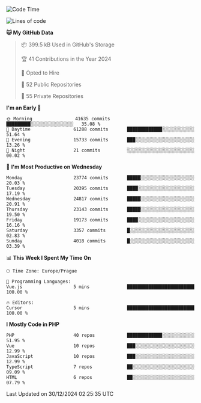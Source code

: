 <!--START_SECTION:waka-->
![Code Time](http://img.shields.io/badge/Code%20Time-1%2C584%20hrs%203%20mins-blue)

![Lines of code](https://img.shields.io/badge/From%20Hello%20World%20I%27ve%20Written-36.6%20million%20lines%20of%20code-blue)

**🐱 My GitHub Data** 

> 📦 399.5 kB Used in GitHub's Storage 
 > 
> 🏆 41 Contributions in the Year 2024
 > 
> 💼 Opted to Hire
 > 
> 📜 52 Public Repositories 
 > 
> 🔑 55 Private Repositories 
 > 
**I'm an Early 🐤** 

```text
🌞 Morning                41635 commits       █████████░░░░░░░░░░░░░░░░   35.08 % 
🌆 Daytime                61288 commits       █████████████░░░░░░░░░░░░   51.64 % 
🌃 Evening                15733 commits       ███░░░░░░░░░░░░░░░░░░░░░░   13.26 % 
🌙 Night                  21 commits          ░░░░░░░░░░░░░░░░░░░░░░░░░   00.02 % 
```
📅 **I'm Most Productive on Wednesday** 

```text
Monday                   23774 commits       █████░░░░░░░░░░░░░░░░░░░░   20.03 % 
Tuesday                  20395 commits       ████░░░░░░░░░░░░░░░░░░░░░   17.19 % 
Wednesday                24817 commits       █████░░░░░░░░░░░░░░░░░░░░   20.91 % 
Thursday                 23143 commits       █████░░░░░░░░░░░░░░░░░░░░   19.50 % 
Friday                   19173 commits       ████░░░░░░░░░░░░░░░░░░░░░   16.16 % 
Saturday                 3357 commits        █░░░░░░░░░░░░░░░░░░░░░░░░   02.83 % 
Sunday                   4018 commits        █░░░░░░░░░░░░░░░░░░░░░░░░   03.39 % 
```


📊 **This Week I Spent My Time On** 

```text
🕑︎ Time Zone: Europe/Prague

💬 Programming Languages: 
Vue.js                   5 mins              █████████████████████████   100.00 % 

🔥 Editors: 
Cursor                   5 mins              █████████████████████████   100.00 % 
```

**I Mostly Code in PHP** 

```text
PHP                      40 repos            █████████████░░░░░░░░░░░░   51.95 % 
Vue                      10 repos            ███░░░░░░░░░░░░░░░░░░░░░░   12.99 % 
JavaScript               10 repos            ███░░░░░░░░░░░░░░░░░░░░░░   12.99 % 
TypeScript               7 repos             ██░░░░░░░░░░░░░░░░░░░░░░░   09.09 % 
HTML                     6 repos             ██░░░░░░░░░░░░░░░░░░░░░░░   07.79 % 
```




 Last Updated on 30/12/2024 02:25:35 UTC
<!--END_SECTION:waka-->
<!--
**AlexKratky/AlexKratky** is a ✨ _special_ ✨ repository because its `README.md` (this file) appears on your GitHub profile.

Here are some ideas to get you started:

- 🔭 I’m currently working on ...
- 🌱 I’m currently learning ...
- 👯 I’m looking to collaborate on ...
- 🤔 I’m looking for help with ...
- 💬 Ask me about ...
- 📫 How to reach me: ...
- 😄 Pronouns: ...
- ⚡ Fun fact: ...
-->
